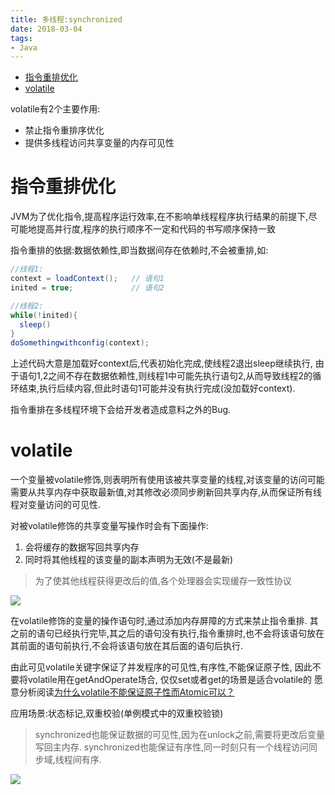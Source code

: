 ```yaml
---
title: 多线程:synchronized
date: 2018-03-04
tags:
- Java
---
```

<!-- TOC -->

- [指令重排优化](#指令重排优化)
- [volatile](#volatile)

<!-- /TOC -->

volatile有2个主要作用:

- 禁止指令重排序优化
- 提供多线程访问共享变量的内存可见性

# 指令重排优化

JVM为了优化指令,提高程序运行效率,在不影响单线程程序执行结果的前提下,尽可能地提高并行度,程序的执行顺序不一定和代码的书写顺序保持一致

指令重排的依据:数据依赖性,即当数据间存在依赖时,不会被重排,如:

```Java
//线程1:
context = loadContext();   // 语句1
inited = true;             // 语句2

//线程2:
while(!inited){
  sleep()
}
doSomethingwithconfig(context);
```

上述代码大意是加载好context后,代表初始化完成,使线程2退出sleep继续执行,
由于语句1,2之间不存在数据依赖性,则线程1中可能先执行语句2,从而导致线程2的循环结束,执行后续内容,但此时语句1可能并没有执行完成(没加载好context).

指令重排在多线程环境下会给开发者造成意料之外的Bug.

# volatile

一个变量被volatile修饰,则表明所有使用该被共享变量的线程,对该变量的访问可能需要从共享内存中获取最新值,对其修改必须同步刷新回共享内存,从而保证所有线程对变量访问的可见性.

对被volatile修饰的共享变量写操作时会有下面操作:

1. 会将缓存的数据写回共享内存
2. 同时将其他线程的该变量的副本声明为无效(不是最新)

> 为了使其他线程获得更改后的值,各个处理器会实现缓存一致性协议

![](https://raw.githubusercontent.com/LuVx21/doc/master/source/_posts/99.img/volatile.png)

在volatile修饰的变量的操作语句时,通过添加内存屏障的方式来禁止指令重排.
其之前的语句已经执行完毕,其之后的语句没有执行,指令重排时,也不会将该语句放在其前面的语句前执行,不会将该语句放在其后面的语句后执行.

由此可见volatile关键字保证了并发程序的可见性,有序性,不能保证原子性, 因此不要将volatile用在getAndOperate场合, 仅仅set或者get的场景是适合volatile的
愿意分析阅读[为什么volatile不能保证原子性而Atomic可以？](http://www.cnblogs.com/Mainz/p/3556430.html)

应用场景:状态标记,双重校验(单例模式中的双重校验锁)

> synchronized也能保证数据的可见性,因为在unlock之前,需要将更改后变量写回主内存.
> synchronized也能保证有序性,同一时刻只有一个线程访问同步域,线程间有序.

[![](https://static.segmentfault.com/v-5b1df2a7/global/img/creativecommons-cc.svg)](https://creativecommons.org/licenses/by-nc-nd/4.0/)
